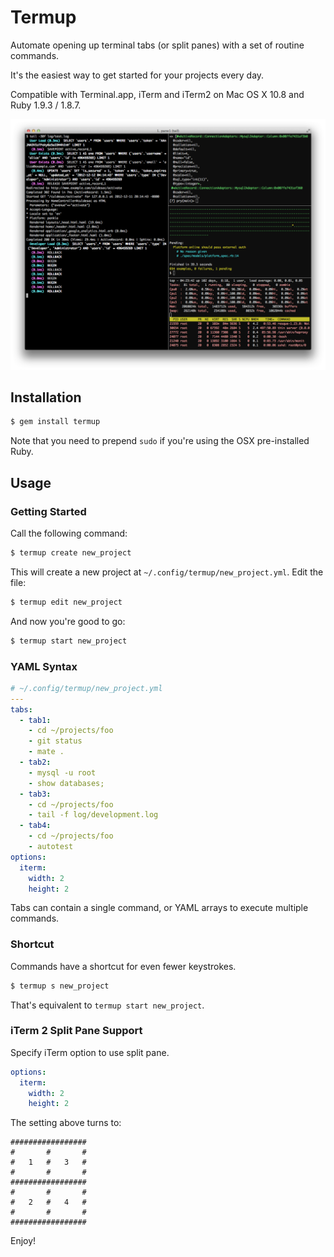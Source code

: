 Termup
======

Automate opening up terminal tabs (or split panes) with a set of routine commands.

It's the easiest way to get started for your projects every day.

Compatible with Terminal.app, iTerm and iTerm2 on Mac OS X 10.8 and Ruby 1.9.3 / 1.8.7.

![Split Panes](https://github.com/kenn/termup/raw/master/images/split_panes.png)

Installation
------------

```sh
$ gem install termup
```

Note that you need to prepend `sudo` if you're using the OSX pre-installed Ruby.

Usage
-----

### Getting Started ###

Call the following command:

```sh
$ termup create new_project
```

This will create a new project at `~/.config/termup/new_project.yml`. Edit the file:

```sh
$ termup edit new_project
```

And now you're good to go:

```sh
$ termup start new_project
```

### YAML Syntax ###

```yaml
# ~/.config/termup/new_project.yml
---
tabs:
  - tab1:
    - cd ~/projects/foo
    - git status
    - mate .
  - tab2:
    - mysql -u root
    - show databases;
  - tab3:
    - cd ~/projects/foo
    - tail -f log/development.log
  - tab4:
    - cd ~/projects/foo
    - autotest
options:
  iterm:
    width: 2
    height: 2
```

Tabs can contain a single command, or YAML arrays to execute multiple commands.

### Shortcut ###

Commands have a shortcut for even fewer keystrokes.

```sh
$ termup s new_project
```

That's equivalent to `termup start new_project`.

### iTerm 2 Split Pane Support ###

Specify iTerm option to use split pane.

```yaml
options:
  iterm:
    width: 2
    height: 2
```

The setting above turns to:

    #################
    #       #       #
    #   1   #   3   #
    #       #       #
    #################
    #       #       #
    #   2   #   4   #
    #       #       #
    #################

Enjoy!
